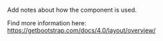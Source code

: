 Add notes about how the component is used.

Find more information here: https://getbootstrap.com/docs/4.0/layout/overview/